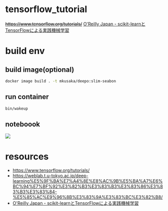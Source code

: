 # tensorflow_tutorial
~~https://www.tensorflow.org/tutorials/~~
[O'Reilly Japan - scikit-learnとTensorFlowによる実践機械学習](https://www.oreilly.co.jp/books/9784873118345/)

# build env
## build image(optional)
```bash
docker image build . -t mkusaka/deepo:slim-seabon
```

## run container
```bash
bin/wakeup
```

## noteboook
![](https://user-images.githubusercontent.com/24956031/50733381-00744380-11d0-11e9-82ad-812956d0fc98.png)


# resources
- https://www.tensorflow.org/tutorials/
- https://weblab.t.u-tokyo.ac.jp/deep-learning%E5%9F%BA%E7%A4%8E%E8%AC%9B%E5%BA%A7%E6%BC%94%E7%BF%92%E3%82%B3%E3%83%B3%E3%83%86%E3%83%B3%E3%83%84-%E5%85%AC%E9%96%8B%E3%83%9A%E3%83%BC%E3%82%B8/
- [O'Reilly Japan - scikit-learnとTensorFlowによる実践機械学習](https://www.oreilly.co.jp/books/9784873118345/)
